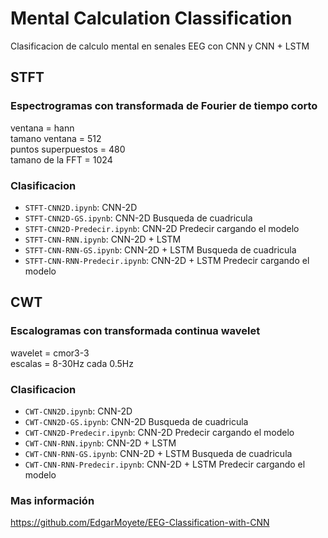 # Mental Calculation Classification
Clasificacion de calculo mental en senales EEG con CNN y CNN + LSTM

## STFT
### Espectrogramas con transformada de Fourier de tiempo corto
ventana = hann <br>
tamano ventana = 512 <br>
puntos superpuestos = 480 <br>
tamano de la FFT = 1024 <br>

### Clasificacion

* `STFT-CNN2D.ipynb`: CNN-2D
* `STFT-CNN2D-GS.ipynb`: CNN-2D Busqueda de cuadricula
* `STFT-CNN2D-Predecir.ipynb`: CNN-2D Predecir cargando el modelo
* `STFT-CNN-RNN.ipynb`: CNN-2D + LSTM
* `STFT-CNN-RNN-GS.ipynb`: CNN-2D + LSTM Busqueda de cuadricula
* `STFT-CNN-RNN-Predecir.ipynb`: CNN-2D + LSTM Predecir cargando el modelo

## CWT
### Escalogramas con transformada continua wavelet
wavelet = cmor3-3 <br>
escalas = 8-30Hz cada 0.5Hz <br>

### Clasificacion

* `CWT-CNN2D.ipynb`: CNN-2D
* `CWT-CNN2D-GS.ipynb`: CNN-2D Busqueda de cuadricula
* `CWT-CNN2D-Predecir.ipynb`: CNN-2D Predecir cargando el modelo
* `CWT-CNN-RNN.ipynb`: CNN-2D + LSTM
* `CWT-CNN-RNN-GS.ipynb`: CNN-2D + LSTM Busqueda de cuadricula
* `CWT-CNN-RNN-Predecir.ipynb`: CNN-2D + LSTM Predecir cargando el modelo

### Mas información
https://github.com/EdgarMoyete/EEG-Classification-with-CNN